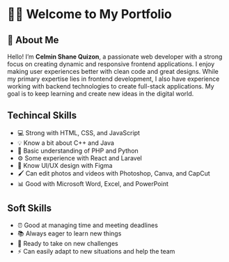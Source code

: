 <!DOCTYPE html>
<html lang="en">
<head>
    <meta charset="UTF-8">
    <meta name="viewport" content="width=device-width, initial-scale=1.0">
</head>
<body>
  <h1>👨‍💻 Welcome to My Portfolio </h1>
  
  <h2>📝 About Me</h2>
  <p>
    Hello! I’m <strong>Celmin Shane Quizon</strong>, a passionate web developer with a strong focus on creating dynamic and responsive frontend applications. 
    I enjoy making user experiences better with clean code and great designs.
    While my primary expertise lies in frontend development, I also have experience working with backend technologies to create full-stack applications. 
    My goal is to keep learning and create new ideas in the digital world.
  </p>

  <h2>Techincal Skills</h2>
    <ul>
        <li>💻 Strong with HTML, CSS, and JavaScript</li>
        <li>💡 Know a bit about C++ and Java</li>
        <li>🐍 Basic understanding of PHP and Python</li>
        <li>⚙️ Some experience with React and Laravel</li>
        <li>🎨 Know UI/UX design with Figma</li>
        <li>🖌️ Can edit photos and videos with Photoshop, Canva, and CapCut</li>
        <li>📊 Good with Microsoft Word, Excel, and PowerPoint</li>
    </ul>

  <h2>Soft Skills</h2>
    <ul>
        <li>⏰ Good at managing time and meeting deadlines</li>
        <li>📚 Always eager to learn new things</li>
        <li>💪 Ready to take on new challenges</li>
        <li>⚡ Can easily adapt to new situations and help the team</li>
    </ul>

</body>
</html>
